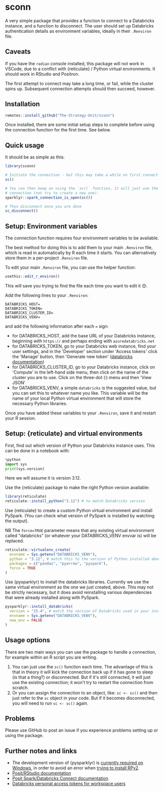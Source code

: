 # sconn

A very simple package that provides a function to connect to a
  Databricks instance, and a function to disconnect.
The user should set up Databricks authentication details as environment
  variables, ideally in their `.Renviron` file.


## Caveats

If you have the `radian` console installed, this package will not work in
  VSCode, due to a conflict with {reticulate} / Python virtual environments.
It should work in RStudio and Positron.

The first attempt to connect may take a long time, or fail, while the cluster
  spins up.
Subsequent connection attempts should then succeed, however.


## Installation

```r
remotes::install_github("The-Strategy-Unit/sconn")
```

Once installed, there are some initial setup steps to complete before using the
  connection function for the first time. See below.


## Quick usage

It should be as simple as this:

```r
library(sconn)

# Initiate the connection - but this may take a while on first connect
sc()

# You can then keep on using the `sc()` function, it will just use the existing
# connection (not try to create a new one).
sparklyr::spark_connection_is_open(sc())

# Then disconnect once you are done
sc_disconnect()
```


## Setup: Environment variables

The connection function requires four environment variables to be available.

The best method for doing this is to add them to your main `.Renviron` file,
  which is read in automatically by R each time it starts.
  You can alternatively store them in a per-project `.Renviron` file.

To edit your main `.Renviron` file, you can use the helper function:

```r
usethis::edit_r_environ()
```

This will save you trying to find the file each time you want to edit it 😊.

Add the following lines to your `.Renviron`:

```
DATABRICKS_HOST=
DATABRICKS_TOKEN=
DATABRICKS_CLUSTER_ID=
DATABRICKS_VENV=
```

and add the following information after each `=` sign:

* for DATABRICKS_HOST, add the base URL of your Databricks instance, beginning with `https://` and perhaps ending with `azuredatabricks.net`
* for DATABRICKS_TOKEN, go to your Databricks web instance, find your user settings, and in the 'Developer' section under 'Access tokens' click the 'Manage' button, then 'Generate new token' ([databricks documentation](https://docs.databricks.com/en/dev-tools/auth/pat.html#databricks-personal-access-tokens-for-workspace-users))
* for DATABRICKS_CLUSTER_ID, go to your Databricks instance, click on 'Compute' in the left-hand side menu, then click on the name of the cluster you are to use. Click on the three-dot (`⁝`) menu and then 'View JSON'
* for DATABRICKS_VENV, a simple `databricks` is the suggested value, but you can set this to whatever name you like. This variable will be the name of your local Python virtual
  environment that will store the necessary Python libraries.

Once you have added these variables to your `.Renviron`, save it and restart
  your R session.


## Setup: {reticulate} and virtual environments

First, find out which version of Python your Databricks instance uses.
This can be done in a notebook with:

```python
%python
import sys
print(sys.version)
```

Here we will assume it is version 3.12.

Use the {reticulate} package to make the right Python version available:

```r
library(reticulate)
reticulate::install_python("3.12") # to match Databricks version
```

Use {reticulate} to create a custom Python virtual environment and install
  PySpark.
  (You can check what version of PySpark is installed by watching the output).

NB The `force=TRUE` parameter means that any existing virtual environment called
  "databricks" (or whatever your DATABRICKS_VENV envvar is) will be replaced.

```r
reticulate::virtualenv_create(
  envname = Sys.getenv("DATABRICKS_VENV"),
  python = "3.12", # match this to the version of Python installed above
  packages = c("pandas", "pyarrow", "pyspark"),
  force = TRUE
)
```

Use {pysparklyr} to install the databricks libraries.
Currently we use the same virtual environment as the one we just created, above.
This may not be strictly necessary, but it does avoid reinstalling various
  dependencies that were already installed along with PySpark.

```r
pysparklyr::install_databricks(
  version = "15.4", # match the version of Databricks used in your instance
  envname = Sys.getenv("DATABRICKS_VENV"),
  new_env = FALSE
)
```

## Usage options

There are two main ways you can use the package to handle a connection,
  for example within an R script you are writing.

1. You can just use the `sc()` function each time.
  The advantage of this is that in theory it will kick the connection back up
  if it has gone to sleep (is that a thing?) or disconnected.
  But if it's still connected, it will just use the existing connection; it
  won't try to restart the connection from scratch.
2. Or you can assign the connection to an object, like: `sc <- sc()` and then
  just refer to the `sc` object in your code.
  But if it becomes disconnected, you will need to run `sc <- sc()` again.


## Problems

Please use GitHub to post an issue if you experience problems setting up or
  using the package.


## Further notes and links

* The development version of {pysparklyr} is [currently required on Windows](https://github.com/mlverse/pysparklyr/issues/125), in order to avoid an error when [trying to install RPy2](https://rpy2.github.io/doc/v3.5.x/html/overview.html#installation).
* [Posit/RStudio documentation](https://posit.co/blog/databricks-clusters-in-rstudio-with-sparklyr/)
* [Posit Spark/Databricks Connect documentation](https://spark.posit.co/deployment/databricks-connect.html)
* [Databricks personal access tokens for workspace users](https://docs.databricks.com/en/dev-tools/auth/pat.html#databricks-personal-access-tokens-for-workspace-users)

